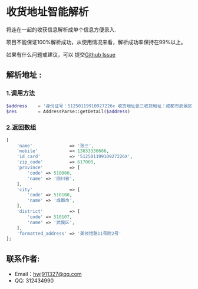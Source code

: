 # 收货地址智能解析

将连在一起的收获信息解析成单个信息方便录入.

项目不能保证100%解析成功，从使用情况来看，解析成功率保持在99%以上。

如果有什么问题或建议，可以
提交[Github Issue](https://github.com/hwj911327/address-parse/issues)

## 解析地址 :

### 1.调用方法
```php
$address    = '身份证号：51250119910927226x 收货地址张三收货地址：成都市武侯区美领馆路11号附2号 617000  136-3333-6666 ';
$res        = AddressParse::getDetail($address)
```

### 2.返回数组
```php
[
    'name'              => '张三',
    'mobile'            => 13633336666,
    'id_card'           => '51250119910927226X',
    'zip_code'          => 617000,
    'province'          => [
        'code' => 510000,
        'name' => '四川省',
    ],
    'city'              => [
        'code' => 510100,
        'name' => '成都市',
    ],
    'district'          => [
        'code' => 510107,
        'name' => '武侯区',
    ],
    'formatted_address' => '美领馆路11号附2号'
];
```

## 联系作者:
* Email：hwj911327@qq.com
* QQ: 312434990
